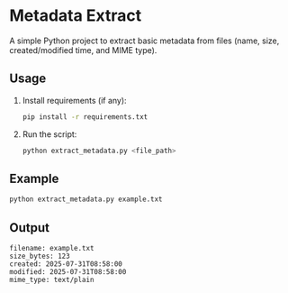# Metadata Extract

A simple Python project to extract basic metadata from files (name, size, created/modified time, and MIME type).

## Usage

1. Install requirements (if any):
   ```bash
   pip install -r requirements.txt
   ```
2. Run the script:
   ```bash
   python extract_metadata.py <file_path>
   ```

## Example

```bash
python extract_metadata.py example.txt
```

## Output
```
filename: example.txt
size_bytes: 123
created: 2025-07-31T08:58:00
modified: 2025-07-31T08:58:00
mime_type: text/plain
```
